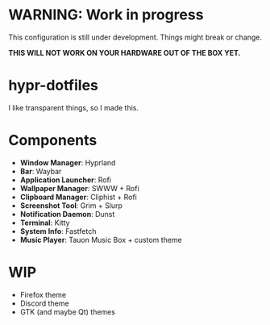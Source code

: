 # WARNING: Work in progress
This configuration is still under development. Things might break or change.

**THIS WILL NOT WORK ON YOUR HARDWARE OUT OF THE BOX YET.**

# hypr-dotfiles
I like transparent things, so I made this.

# Components
- **Window Manager**: Hyprland
- **Bar**: Waybar
- **Application Launcher**: Rofi
- **Wallpaper Manager**: SWWW + Rofi
- **Clipboard Manager**: Cliphist + Rofi
- **Screenshot Tool**: Grim + Slurp
- **Notification Daemon**: Dunst
- **Terminal**: Kitty
- **System Info**: Fastfetch
- **Music Player**: Tauon Music Box + custom theme

# WIP
- Firefox theme
- Discord theme
- GTK (and maybe Qt) themes
